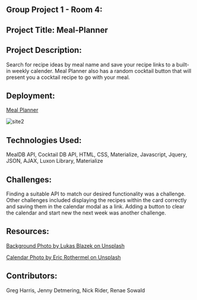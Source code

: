 ## Group Project 1 - Room 4:
## Project Title: Meal-Planner

## Project Description:
Search for recipe ideas by meal name and save your recipe links to a built-in weekly calender. Meal Planner also has a
random cocktail button that will present you a cocktail recipe to go with your meal.

## Deployment:

<a href="https://rsowald.github.io/GroupProject-FoodPlanner/">Meal Planner<a>


![site2](/assets/site2.PNG)


## Technologies Used:
MealDB API, Cocktail DB API, HTML, CSS, Materialize, Javascript, Jquery, JSON, AJAX, Luxon Library,
Materialize


## Challenges:
Finding a suitable API to match our desired functionality was a challenge. Other challenges included
displaying the recipes within the card correctly and saving them in the calendar modal as a link. Adding
a button to clear the calendar and start new the next week was another challenge.

## Resources:
<a href="https://unsplash.com/@goumbik?utm_source=unsplash&utm_medium=referral&utm_content=creditCopyText/">Background Photo by Lukas Blazek on Unsplash<a>

<a href="https://unsplash.com/@erothermel?utm_source=unsplash&utm_medium=referral&utm_content=creditCopyText/">Calendar Photo by Eric Rothermel on Unsplash</a>

## Contributors:
Greg Harris, Jenny Detmering, Nick Rider, Renae Sowald